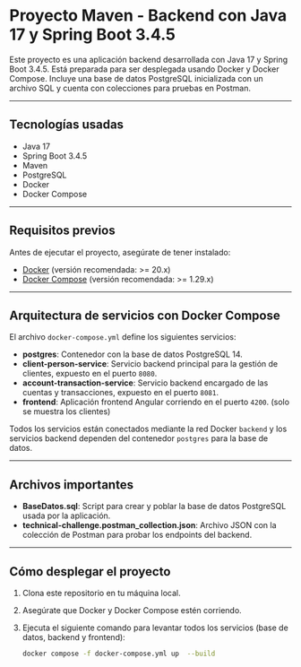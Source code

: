# Proyecto Maven - Backend con Java 17 y Spring Boot 3.4.5

Este proyecto es una aplicación backend desarrollada con Java 17 y Spring Boot 3.4.5. Está preparada para ser desplegada usando Docker y Docker Compose. Incluye una base de datos PostgreSQL inicializada con un archivo SQL y cuenta con colecciones para pruebas en Postman.

---

## Tecnologías usadas

- Java 17  
- Spring Boot 3.4.5  
- Maven  
- PostgreSQL  
- Docker  
- Docker Compose  

---

## Requisitos previos

Antes de ejecutar el proyecto, asegúrate de tener instalado:

- [Docker](https://docs.docker.com/get-docker/) (versión recomendada: >= 20.x)  
- [Docker Compose](https://docs.docker.com/compose/install/) (versión recomendada: >= 1.29.x)  

---

## Arquitectura de servicios con Docker Compose

El archivo `docker-compose.yml` define los siguientes servicios:

- **postgres**: Contenedor con la base de datos PostgreSQL 14.  
- **client-person-service**: Servicio backend principal para la gestión de clientes, expuesto en el puerto `8080`.  
- **account-transaction-service**: Servicio backend encargado de las cuentas y transacciones, expuesto en el puerto `8081`.  
- **frontend**: Aplicación frontend Angular corriendo en el puerto `4200`. (solo se muestra los clientes)

Todos los servicios están conectados mediante la red Docker `backend` y los servicios backend dependen del contenedor `postgres` para la base de datos.

---

## Archivos importantes

- **BaseDatos.sql**: Script para crear y poblar la base de datos PostgreSQL usada por la aplicación.  
- **technical-challenge.postman_collection.json**: Archivo JSON con la colección de Postman para probar los endpoints del backend.  

---

## Cómo desplegar el proyecto

1. Clona este repositorio en tu máquina local.

2. Asegúrate que Docker y Docker Compose estén corriendo.

3. Ejecuta el siguiente comando para levantar todos los servicios (base de datos, backend y frontend):

   ```bash
   docker compose -f docker-compose.yml up  --build
